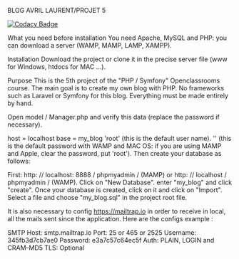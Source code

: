 BLOG AVRIL LAURENT/PROJET 5

[![Codacy Badge](https://api.codacy.com/project/badge/Grade/c10c2d9e7d7c4c48aa0d4794b33f6dfc)](https://www.codacy.com/app/greatalf/blogAvrilLaurent?utm_source=github.com&amp;utm_medium=referral&amp;utm_content=greatalf/blogAvrilLaurent&amp;utm_campaign=Badge_Grade)

What you need before installation
You need Apache, MySQL and PHP: you can download a server (WAMP, MAMP, LAMP, XAMPP).

Installation
Download the project or clone it in the precise server file (www for Windows, htdocs for MAC ...).

Purpose
This is the 5th project of the "PHP / Symfony" Openclassrooms course. The main goal is to create my own blog with PHP. No frameworks such as Laravel or Symfony for this blog. Everything must be made entirely by hand.

Open model / Manager.php and verify this data (replace the password if necessary).

host = localhost
base = my_blog
'root' (this is the default user name).
'' (this is the default password with WAMP and MAC OS: if you are using MAMP and Apple, clear the password, put 'root').
Then create your database as follows:

First: http: // localhost: 8888 / phpmyadmin / (MAMP) or http: // localhost / phpmyadmin / (WAMP).
Click on "New Database".
enter "my_blog" and click "create".
Once your database is created, click on it and click on "Import".
Select a file and choose "my_blog.sql" in the project root file.

It is also necessary to config https://mailtrap.io in order to receive in local, all the mails sent since the application.
Here are the configs example : 

SMTP
Host:	smtp.mailtrap.io
Port:	25 or 465 or 2525
Username:	345fb3d7cb7ae0
Password:	e3a7c57c64ec5f
Auth:	PLAIN, LOGIN and CRAM-MD5
TLS:	Optional
